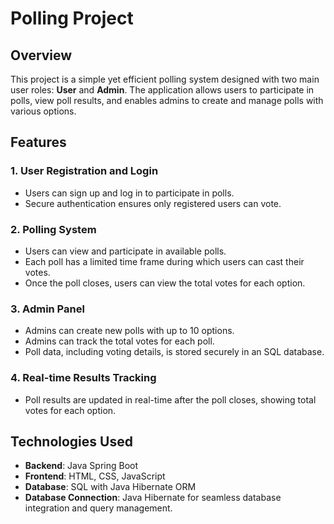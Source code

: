 # Polling Project

## Overview

This project is a simple yet efficient polling system designed with two main user roles: **User** and **Admin**. The application allows users to participate in polls, view poll results, and enables admins to create and manage polls with various options.

## Features

### 1. User Registration and Login
- Users can sign up and log in to participate in polls.
- Secure authentication ensures only registered users can vote.

### 2. Polling System
- Users can view and participate in available polls.
- Each poll has a limited time frame during which users can cast their votes.
- Once the poll closes, users can view the total votes for each option.

### 3. Admin Panel
- Admins can create new polls with up to 10 options.
- Admins can track the total votes for each poll.
- Poll data, including voting details, is stored securely in an SQL database.

### 4. Real-time Results Tracking
- Poll results are updated in real-time after the poll closes, showing total votes for each option.

## Technologies Used
- **Backend**: Java Spring Boot
- **Frontend**: HTML, CSS, JavaScript
- **Database**: SQL with Java Hibernate ORM
- **Database Connection**: Java Hibernate for seamless database integration and query management.

